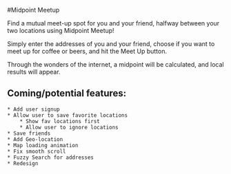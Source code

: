 #Midpoint Meetup

Find a mutual meet-up spot for you and your friend, halfway between your two locations using Midpoint Meetup!

Simply enter the addresses of you and your friend, choose if you want to meet up for coffee or beers, and hit the Meet Up button.

Through the wonders of the internet, a midpoint will be calculated, and local results will appear.

## Coming/potential features:
	* Add user signup
	* Allow user to save favorite locations
		* Show fav locations first
		* Allow user to ignore locations
	* Save friends
	* Add Geo-location
	* Map loading animation
	* Fix smooth scroll
	* Fuzzy Search for addresses
	* Redesign